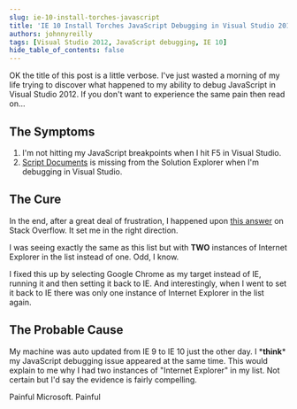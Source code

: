 ```yaml
---
slug: ie-10-install-torches-javascript
title: 'IE 10 Install Torches JavaScript Debugging in Visual Studio 2012 Through Auto Update (Probably)'
authors: johnnyreilly
tags: [Visual Studio 2012, JavaScript debugging, IE 10]
hide_table_of_contents: false
---
```


OK the title of this post is a little verbose. I've just wasted a morning of my life trying to discover what happened to my ability to debug JavaScript in Visual Studio 2012. If you don't want to experience the same pain then read on...

<!--truncate-->

## The Symptoms

1. I'm not hitting my JavaScript breakpoints when I hit F5 in Visual Studio.
2. [Script Documents](http://msdn.microsoft.com/en-us/library/bb385621.aspx) is missing from the Solution Explorer when I'm debugging in Visual Studio.

## The Cure

In the end, after a great deal of frustration, I happened upon [this answer](http://stackoverflow.com/a/15908391/761388) on Stack Overflow. It set me in the right direction.

I was seeing exactly the same as this list but with **TWO** instances of Internet Explorer in the list instead of one. Odd, I know.

I fixed this up by selecting Google Chrome as my target instead of IE, running it and then setting it back to IE. And interestingly, when I went to set it back to IE there was only one instance of Internet Explorer in the list again.

## The Probable Cause

My machine was auto updated from IE 9 to IE 10 just the other day. I \***think**\* my JavaScript debugging issue appeared at the same time. This would explain to me why I had two instances of "Internet Explorer" in my list. Not certain but I'd say the evidence is fairly compelling.

Painful Microsoft. Painful
